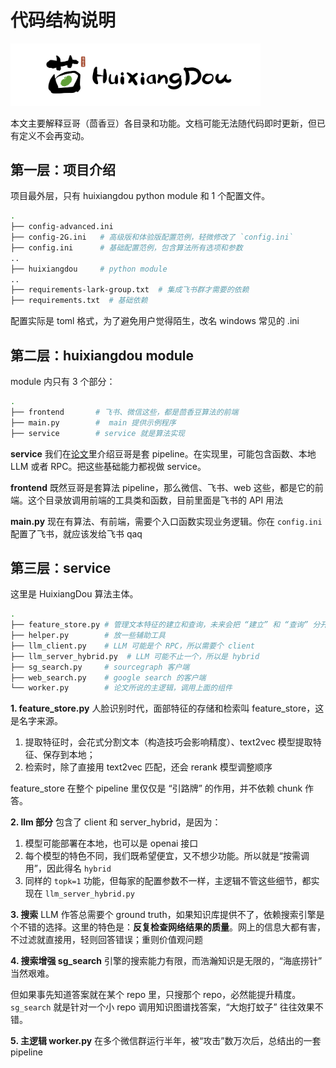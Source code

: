 # 代码结构说明

<img src="./figures/huixiangdou.png" width="400">

本文主要解释豆哥（茴香豆）各目录和功能。文档可能无法随代码即时更新，但已有定义不会再变动。

## 第一层：项目介绍

项目最外层，只有 huixiangdou python module 和 1 个配置文件。

```bash
.
├── config-advanced.ini
├── config-2G.ini   # 高级版和体验版配置范例，轻微修改了 `config.ini`
├── config.ini      # 基础配置范例，包含算法所有选项和参数
..
├── huixiangdou     # python module
..
├── requirements-lark-group.txt  # 集成飞书群才需要的依赖
├── requirements.txt  # 基础依赖
```

配置实际是 toml 格式，为了避免用户觉得陌生，改名 windows 常见的 .ini

## 第二层：huixiangdou module

module 内只有 3 个部分：

```bash
.
├── frontend       # 飞书、微信这些，都是茴香豆算法的前端
├── main.py        #  main 提供示例程序
├── service        # service 就是算法实现
```

**service** 我们在[论文](https://arxiv.org/abs/2401.08772)里介绍豆哥是套 pipeline。在实现里，可能包含函数、本地 LLM 或者 RPC。把这些基础能力都视做 service。

**frontend** 既然豆哥是套算法 pipeline，那么微信、飞书、web 这些，都是它的前端。这个目录放调用前端的工具类和函数，目前里面是飞书的 API 用法

**main.py** 现在有算法、有前端，需要个入口函数实现业务逻辑。你在 `config.ini` 配置了飞书，就应该发给飞书 qaq

## 第三层：service

这里是 HuixiangDou 算法主体。

```bash
.
├── feature_store.py # 管理文本特征的建立和查询，未来会把 “建立” 和 “查询” 分开
├── helper.py        # 放一些辅助工具
├── llm_client.py    # LLM 可能是个 RPC，所以需要个 client
├── llm_server_hybrid.py  # LLM 可能不止一个，所以是 hybrid
├── sg_search.py     # sourcegraph 客户端
├── web_search.py    # google search 的客户端
└── worker.py        # 论文所说的主逻辑，调用上面的组件
```

**1. feature_store.py** 人脸识别时代，面部特征的存储和检索叫 feature_store，这是名字来源。

1. 提取特征时，会花式分割文本（构造技巧会影响精度）、text2vec 模型提取特征、保存到本地；
2. 检索时，除了直接用 text2vec 匹配，还会 rerank 模型调整顺序

feature_store 在整个 pipeline 里仅仅是 “引路牌” 的作用，并不依赖 chunk 作答。

**2. llm 部分** 包含了 client 和 server_hybrid，是因为：

1. 模型可能部署在本地，也可以是 openai 接口
2. 每个模型的特色不同，我们既希望便宜，又不想少功能。所以就是“按需调用”，因此得名 `hybrid`
3. 同样的 `topk=1` 功能，但每家的配置参数不一样，主逻辑不管这些细节，都实现在 `llm_server_hybrid.py`

**3. 搜索** LLM 作答总需要个 ground truth，如果知识库提供不了，依赖搜索引擎是个不错的选择。这里的特色是：**反复检查网络结果的质量**。网上的信息大都有害，不过滤就直接用，轻则回答错误；重则价值观问题

**4. 搜索增强 sg_search** 引擎的搜索能力有限，而浩瀚知识是无限的，“海底捞针” 当然艰难。

但如果事先知道答案就在某个 repo 里，只搜那个 repo，必然能提升精度。 `sg_search` 就是针对一个小 repo 调用知识图谱找答案，“大炮打蚊子” 往往效果不错。

**5. 主逻辑 worker.py** 在多个微信群运行半年，被“攻击”数万次后，总结出的一套 pipeline
